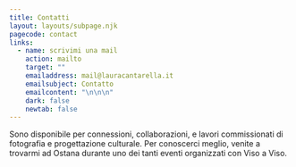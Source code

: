 ```yaml
---
title: Contatti
layout: layouts/subpage.njk
pagecode: contact
links:
  - name: scrivimi una mail
    action: mailto
    target: ""
    emailaddress: mail@lauracantarella.it
    emailsubject: Contatto
    emailcontent: "\n\n\n"
    dark: false
    newtab: false
---
```

Sono disponibile per connessioni, collaborazioni, e lavori commissionati di fotografia e progettazione culturale. Per conoscerci meglio, venite a trovarmi ad Ostana durante uno dei tanti eventi organizzati con Viso a Viso.
